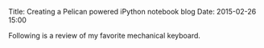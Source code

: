 Title: Creating a Pelican powered iPython notebook blog
Date: 2015-02-26 15:00

Following is a review of my favorite mechanical keyboard.